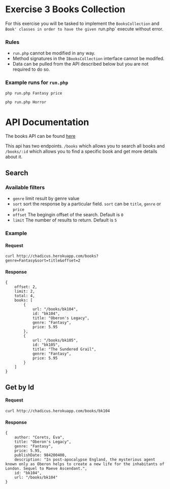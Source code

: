 Exercise 3 Books Collection
===========================

For this exercise you will be tasked to implement the `BooksCollection` and `Book' classes in order to have the given `run.php` execute without error.

### Rules
* `run.php` cannot be modified in any way. 
* Method signatures in the `IBooksCollection` interface cannot be modifed.
* Data can be pulled from the API described below but you are not required to do so.

### Example runs for `run.php`

`php run.php Fantasy price`

`php run.php Horror`


API Documentation
=================

The books API can be found [here](http://chadicus.herokuapp.com/books)

This api has two endpoints. `/books` which allows you to search all books and `/books/:id` which allows you to find a specific book and get more details about it.

## Search

### Available filters
* `genre` limit result by genre value
* `sort`  sort the response by a particular field. `sort` can be `title`, `genre` or `price`
* `offset` The begingin offset of the search. Default is `0`
* `limit` The number of results to return. Default is `5`

### Example 

#### Request

`curl http://chadicus.herokuapp.com/books?genre=Fantasy&sort=title&offset=2`

#### Response
```
{
    offset: 2,
    limit: 2,
    total: 4,
    books: [
        {
            url: "/books/bk104",
            id: "bk104",
            title: "Oberon's Legacy",
            genre: "Fantasy",
            price: 5.95
        },
        {
            url: "/books/bk105",
            id: "bk105",
            title: "The Sundered Grail",
            genre: "Fantasy",
            price: 5.95
        }
    ]
}
```

## Get by Id

#### Request
`curl http://chadicus.herokuapp.com/books/bk104`

#### Response
```
{
    author: "Corets, Eva",
    title: "Oberon's Legacy",
    genre: "Fantasy",
    price: 5.95,
    publishDate: 984200400,
    description: "In post-apocalypse England, the mysterious agent known only as Oberon helps to create a new life for the inhabitants of London. Sequel to Maeve Ascendant.",
    id: "bk104",
    url: "/books/bk104"
}
```

